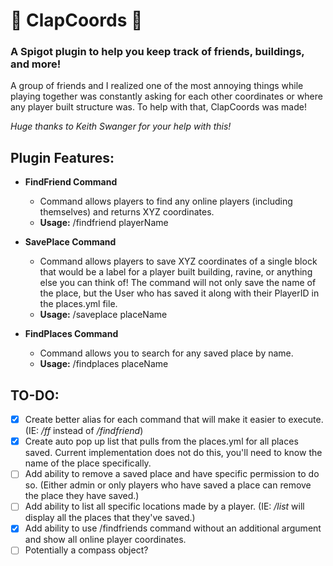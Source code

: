 # 👏 ClapCoords 👏 

### A Spigot plugin to help you keep track of friends, buildings, and more!
A group of friends and I realized one of the most annoying things while playing together was constantly asking for each other coordinates or where any player built structure was. To help with that, ClapCoords was made!

_Huge thanks to Keith Swanger for your help with this!_

## Plugin Features:
- **FindFriend Command**
    - Command allows players to find any online players (including themselves) and returns XYZ coordinates.
    - **Usage:** /findfriend playerName


- **SavePlace Command**
   - Command allows players to save XYZ coordinates of a single block that would be a label for a player built building, ravine, or anything else you can think of! The command will not only save the name of the place, but the User who has saved it along with their PlayerID in the places.yml file.
   - **Usage:** /saveplace placeName


- **FindPlaces Command**
    - Command allows you to search for any saved place by name.
    - **Usage:** /findplaces placeName

## TO-DO:
- [x] Create better alias for each command that will make it easier to execute. (IE: _/ff_ instead of _/findfriend_)
- [x] Create auto pop up list that pulls from the places.yml for all places saved. Current implementation does not do this, you'll need to know the name of the place specifically.
- [ ] Add ability to remove a saved place and have specific permission to do so. (Either admin or only players who have saved a place can remove the place they have saved.)
- [ ] Add ability to list all specific locations made by a player. (IE: _/list_ <player name> will display all the places that they've saved.)
- [x] Add ability to use /findfriends command without an additional argument and show all online player coordinates.
- [ ] Potentially a compass object?
